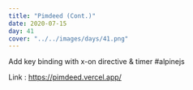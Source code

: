 ```yaml
---
title: "Pimdeed (Cont.)"
date: 2020-07-15
day: 41
cover: "../../images/days/41.png"
---
```


Add key binding with x-on directive & timer #alpinejs

Link : https://pimdeed.vercel.app/

